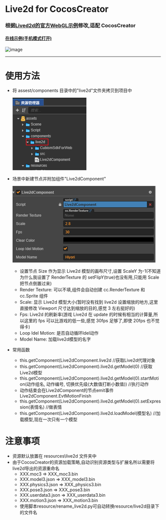# Live2d for CocosCreator

### 根据[Lived2d的官方WebGL示例](https://github.com/Live2D/CubismWebSamples)修改,适配 CocosCreator

#### [在线示例(手机模式打开)](http://ltp.gitee.io/gym/cocos-creator/ShaderSample/live2d/web-mobile/index.html)
  ![image](res/show.gif)
  
---

# 使用方法

- 将 assest/components 目录中的"live2d"文件夹拷贝到项目中

  ![image](res/copy_live2d.png)

- 场景中新建节点并附加组件"Live2dComponent"

  ![image](res/setcomponent.png)

  - 设置节点 Size 作为显示 Live2d 模型的画布尺寸,设置 ScaleY 为-1(不知道为什么我设置了 RenderTexture 的 setFlipY(true)也没有用,只能用 Scale 把节点倒置过来)
  - Render Texture: 可以不填,组件会自动创建 cc.RenderTexture 和 cc.Sprite 组件
  - Scale: 显示 Live2d 模型大小(暂时没有找到 live2d 设置缩放的地方,这里直接修改 Viewport 尺寸达到缩放的目的,感觉 3 左右挺好的)
  - Fps: Live2d 的刷新率(游戏 Live2d 在 update 的时候有相当的计算量,所以这里的 fps 可以比游戏的低一些,感觉 30fps 足够了,即使 20fps 也不觉得卡)
  - Loop Idel Motion: 是否自动循环Idel动作
  - Model Name: 加载live2d模型的名字
  
- 常用函数
  - this.getComponent(Live2dComponent.live2d //获取Live2d代理对象
  - this.getComponent(Live2dComponent).live2d.getModel(0) //获取Live2d模型
  - this.getComponent(Live2dComponent).live2d.getModel(0).startMotion(动作组名, 动作编号, 切换优先级(大数值打断小数值)) //执行动作
  - 动作结束会在Live2dComponent的节点emit事件Live2dComponent.EvtMotionFinish
  - this.getComponent(Live2dComponent).live2d.getModel(0).setExpression(表情名) //做表情
  - this.getComponent(Live2dComponent).live2d.loadModel(模型名)  //加载模型,现在一次只有一个模型

# 注意事项
- 资源默认放置在 resources\live2d 文件夹中
- 由于CocosCreator的资源加载策略,自动识别资源类型与扩展名所以需要将live2d导出的资源重命名
  - XXX.moc3 => XXX_moc3.bin
  - XXX.model3.json => XXX_model3.bin
  - XXX.physics3.json => XXX_physics3.bin
  - XXX.pose3.json => XXX_pose3.bin
  - XXX.userdata3.json => XXX_userdata3.bin
  - XXX.motion3.json => XXX_motion3.bin
  - 使用脚本resource/rename_live2d.py可自动转换resource/live2d目录下的文件名


